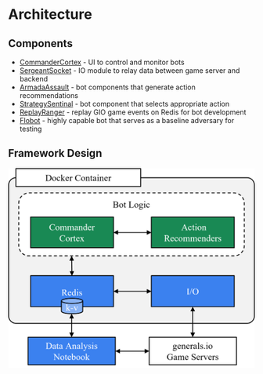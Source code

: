 # Architecture

## Components

- [CommanderCortex](https://github.com/CorsairCoalition/CommanderCortex) - UI to control and monitor bots
- [SergeantSocket](https://github.com/CorsairCoalition/SergeantSocket) - IO module to relay data between game server and backend
- [ArmadaAssault](https://github.com/CorsairCoalition/ArmadaAssault) - bot components that generate action recommendations
- [StrategySentinal](https://github.com/CorsairCoalition/StrategySentinal) - bot component that selects appropriate action
- [ReplayRanger](https://github.com/CorsairCoalition/ReplayRanger) -  replay GIO game events on Redis for bot development
- [Flobot](https://github.com/CorsairCoalition/Flobot) - highly capable bot that serves as a baseline adversary for testing

## Framework Design

![Framework Architecture](/img/gg-architecture.png)
